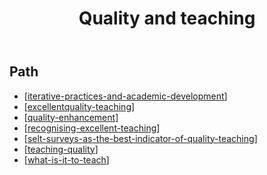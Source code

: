 ﻿---
backlinks:
- title: Sense
  url: /sense/sense.html
title: Quality and teaching
---
## Path

- [[iterative-practices-and-academic-development]]
- [[excellentquality-teaching]]
- [[quality-enhancement]]
- [[recognising-excellent-teaching]]
- [[selt-surveys-as-the-best-indicator-of-quality-teaching]]
- [[teaching-quality]]
- [[what-is-it-to-teach]]



[//begin]: # "Autogenerated link references for markdown compatibility"
[iterative-practices-and-academic-development]: iterative-practices-and-academic-development "Iterative Practices and Academic Development"
[excellentquality-teaching]: excellentquality-teaching "Excellent/quality teaching"
[quality-enhancement]: quality-enhancement "Quality enhancement"
[recognising-excellent-teaching]: recognising-excellent-teaching "Recognising excellent teaching"
[selt-surveys-as-the-best-indicator-of-quality-teaching]: selt-surveys-as-the-best-indicator-of-quality-teaching "SELT surveys as the best indicator of quality teaching"
[teaching-quality]: teaching-quality "Teaching quality"
[what-is-it-to-teach]: what-is-it-to-teach "What is it to teach"
[//end]: # "Autogenerated link references"